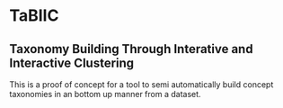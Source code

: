 # TaBIIC
## Taxonomy Building Through Interative and Interactive Clustering

This is a proof of concept for a tool to semi automatically build concept taxonomies in an bottom up manner from a dataset.
